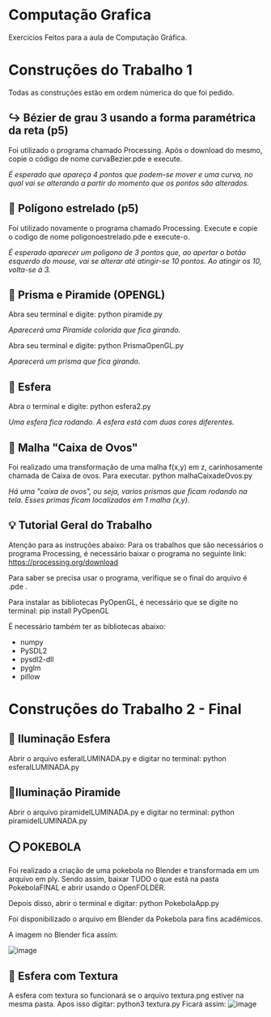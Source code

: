 # Computação Grafica
Exercicios Feitos para a aula de Computação Gráfica. 

# Construções do Trabalho 1
Todas as construções estão em ordem númerica do que foi pedido.

## ↪️ Bézier de grau 3 usando a forma paramétrica da reta (p5)
Foi utilizado o programa chamado Processing. Após o download do mesmo, copie o código de nome curvaBezier.pde e execute.

*É esperado que apareça 4 pontos que podem-se mover e uma curva, no qual vai se alterando a partir do momento que os pontos são alterados.*

## 🌟 Polígono estrelado (p5)
Foi utilizado novamente o programa chamado Processing. Execute e copie o codigo de nome poligonoestrelado.pde e execute-o.

*É esperado aparecer um poligono de 3 pontos que, ao apertar o botão esquerdo do mouse, vai se alterar até atingir-se 10 pontos. Ao atingir os 10, volta-se à 3.*

## 🔺 Prisma e Piramide (OPENGL)
Abra seu terminal e digite: python piramide.py

*Aparecerá uma Piramide colorida que fica girando.*

Abra seu terminal e digite: python PrismaOpenGL.py

*Aparecerá um prisma que fica girando.*


## 🏀 Esfera 
Abra o terminal e digite: python esfera2.py

*Uma esfera fica rodando. A esfera está com duas cores diferentes.*

## 🥚 Malha "Caixa de Ovos"

Foi realizado uma transformação de uma malha f(x,y) em z, carinhosamente chamada de Caixa de ovos. Para executar. python malhaCaixadeOvos.py

*Há uma "caixa de ovos", ou seja, varios prismas que ficam rodando na tela. Esses primas ficam localizados em 1 malha (x,y).*


## 💡 Tutorial Geral do Trabalho
Atenção para as instruções abaixo:
Para os trabalhos que são necessários o programa Processing, é necessário baixar o programa no seguinte link: https://processing.org/download


Para saber se precisa usar o programa, verifique se o final do arquivo é .pde . 

Para instalar as bibliotecas PyOpenGL, é necessário que se digite no terminal: pip install PyOpenGL

É necessário também ter as bibliotecas abaixo:
* numpy
* PySDL2
* pysdl2-dll
* pyglm
* pillow 

# Construções do Trabalho 2 - Final

## 🔮 Iluminação Esfera

Abrir o arquivo esferaILUMINADA.py e digitar no terminal: python esferaILUMINADA.py

## 🔺Iluminação Piramide

Abrir o arquivo piramideILUMINADA.py e digitar no terminal: python piramideILUMINADA.py

## ⭕ POKEBOLA 

Foi realizado a criação de uma pokebola no Blender e transformada em um arquivo em ply.
Sendo assim, baixar TUDO o que está na pasta PokebolaFINAL e abrir usando o OpenFOLDER.

Depois disso, abrir o terminal e digitar: python PokebolaApp.py

Foi disponibilizado o arquivo em Blender da Pokebola para fins acadêmicos.

A imagem no Blender fica assim: 

![image](https://user-images.githubusercontent.com/34262698/214833054-67d452c9-aac0-4084-bcfb-8a4e90d34eb8.png)


## 🏀 Esfera com Textura

A esfera com textura so funcionará se o arquivo textura.png estiver na mesma pasta.
Apos isso digitar: python3 textura.py
Ficará assim:
![image](https://user-images.githubusercontent.com/34262698/214825829-db3994c3-0ac2-4c84-8d03-6766a4fab1f9.png)
